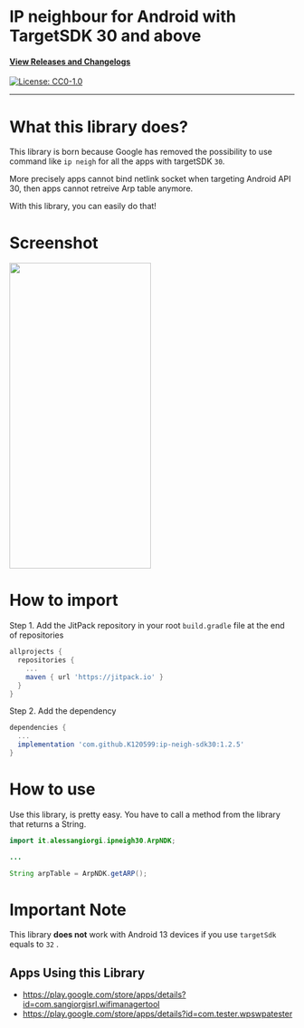 # IP neighbour for Android with TargetSDK 30 and above

#### [View Releases and Changelogs](https://github.com/fulvius31/ip-neigh-sdk30/releases)

[![License: CC0-1.0](https://img.shields.io/badge/License-CC0_1.0-lightgrey.svg)](http://creativecommons.org/publicdomain/zero/1.0/)

---
# What this library does?

This library is born because Google has removed the possibility to use command like `ip neigh` for all the apps with targetSDK `30`.

More precisely apps cannot bind netlink socket when targeting Android API 30, then apps cannot retreive Arp table anymore.

With this library, you can easily do that!

# Screenshot
<img src="https://github.com/fulvius31/ip-neigh-sdk30/blob/main/ipneigh_screen.png" width="250" height="540">

# How to import

Step 1. Add the JitPack repository in your root `build.gradle` file at the end of repositories
```gradle
allprojects {
  repositories {
    ...
    maven { url 'https://jitpack.io' }
  }
}
```

Step 2. Add the dependency
```gradle
dependencies {
  ...
  implementation 'com.github.K120599:ip-neigh-sdk30:1.2.5'
}
```

# How to use

Use this library, is pretty easy. You have to call a method from the library that returns a String.

``` java
import it.alessangiorgi.ipneigh30.ArpNDK;

...

String arpTable = ArpNDK.getARP();
```

# Important Note

This library **does not** work with Android 13 devices if you use `targetSdk` equals to `32` .

## Apps Using this Library

- https://play.google.com/store/apps/details?id=com.sangiorgisrl.wifimanagertool
- https://play.google.com/store/apps/details?id=com.tester.wpswpatester
